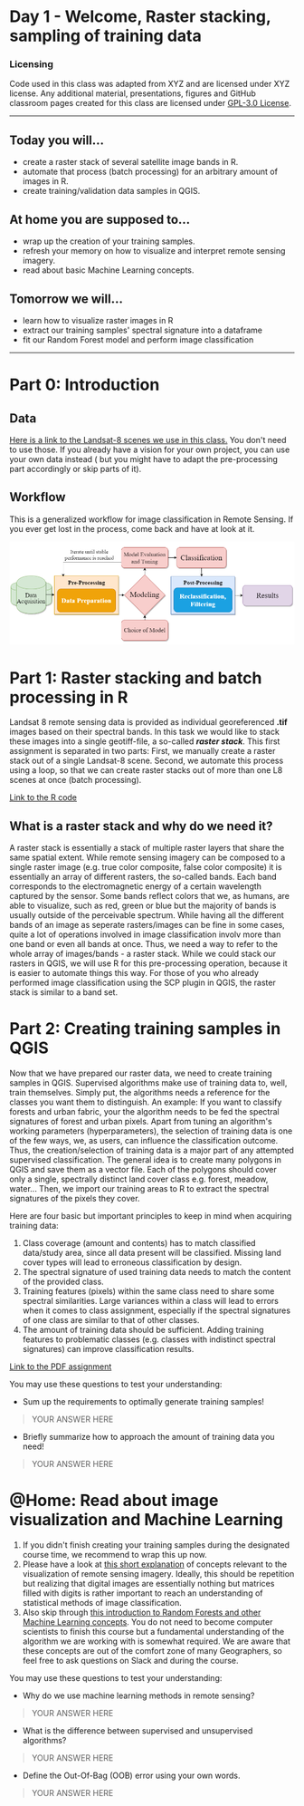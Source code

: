 # Day 1 - Welcome, Raster stacking, sampling of training data

### Licensing
Code used in this class was adapted from XYZ and are licensed under XYZ license. Any additional material, presentations, figures and GitHub classroom pages created for this class are licensed under [GPL-3.0 License](./LICENSE). 

---

## Today you will... 

  - create a raster stack of several satellite image bands in R.
  - automate that process (batch processing) for an arbitrary amount of images in R.
  - create training/validation data samples in QGIS. 

## At home you are supposed to...
  - wrap up the creation of your training samples.
  - refresh your memory on how to visualize and interpret remote sensing imagery.
  - read about basic Machine Learning concepts. 
  
## Tomorrow we will...
  - learn how to visualize raster images in R
  - extract our training samples' spectral signature into a dataframe
  - fit our Random Forest model and perform image classification
---

# Part 0: Introduction
## Data
[Here is a link to the Landsat-8 scenes we use in this class.](https://uni-bonn.sciebo.de/s/5JlymrGWAVw20Ze) You don't need to use those. If you already have a vision for your own project, you can use your own data instead ( but you might have to adapt the pre-processing part accordingly or skip parts of it).

## Workflow
This is a generalized workflow for image classification in Remote Sensing. If you ever get lost in the process, come back and have at look at it. 

![This is an image](./classificationworkflow.png)

# Part 1: Raster stacking and batch processing in R
Landsat 8 remote sensing data is provided as individual georeferenced **.tif** images based on their spectral bands. In this task we would like to stack these images into a single geotiff-file, a so-called **_raster stack_**. This first assignment is separated in two parts:
First, we manually create a raster stack out of a single Landsat-8 scene.
Second, we automate this process using a loop, so that we can create raster stacks out of more than one L8 scenes at once (batch processing).

[Link to the R code](./01_01_RasterStacking.R)

## What is a raster stack and why do we need it?

A raster stack is essentially a stack of multiple raster layers that share the same spatial extent. While remote sensing imagery can be composed to a single raster image (e.g. true color composite, false color composite) it is essentially an array of different rasters, the so-called bands. Each band corresponds to the electromagnetic energy of a certain wavelength captured by the sensor. Some bands reflect colors that we, as humans, are able to visualize, such as red, green or blue but the majority of bands is usually outside of the perceivable spectrum. While having all the different bands of an image as seperate rasters/images can be fine in some cases, quite a lot of operations involved in image classification involv more than one band or even all bands at once. Thus, we need a way to refer to the whole array of images/bands - a raster stack. While we could stack our rasters in QGIS, we will use R for this pre-processing operation, because it is easier to automate things this way. For those of you who already performed image classification using the SCP plugin in QGIS, the raster stack is similar to a band set.

# Part 2: Creating training samples in QGIS

Now that we have prepared our raster data, we need to create training samples in QGIS. Supervised algorithms make use of training data to, well, train themselves. Simply put, the algorithms needs a reference for the classes you want them to distinguish. An example: If you want to classify forests and urban fabric, your the algorithm needs to be fed the spectral signatures of forest and urban pixels. Apart from tuning an algorithm's working parameters (hyperparameters), the selection of training data is one of the few ways, we, as users, can influence the classification outcome. Thus, the creation/selection of training data is a major part of any attempted supervised classification. The general idea is to create many polygons in QGIS and save them as a vector file. Each of the polygons should cover only a single, spectrally distinct land cover class e.g. forest, meadow, water... Then, we import our training areas to R to extract the spectral signatures of the pixels they cover. 

Here are four basic but important principles to keep in mind when acquiring training data:
1. Class coverage (amount and contents) has to match classified data/study area, since all data present will be classified. Missing land cover types will lead to erroneous classification by design. 
2. The spectral signature of used training data needs to match the content of the provided class.
3. Training features (pixels) within the same class need to share some spectral similarities. Large  variances  within  a  class  will  lead  to  errors  when  it  comes  to  class  assignment, especially if the spectral signatures of one class are similar to that of other classes.
4. The amount of training data should be sufficient. Adding training features to problematic classes (e.g. classes with indistinct spectral signatures) can improve classification results. 


[Link to the PDF assignment](./01_02_SamplingQGIS.pdf)

You may use these questions to test your understanding:
- Sum up the requirements to optimally generate training samples!

>YOUR ANSWER HERE

- Briefly summarize how to approach the amount of training data you need!

>YOUR ANSWER HERE


# @Home: Read about image visualization and Machine Learning
1. If you didn't finish creating your training samples during the designated course time, we recommend to wrap this up now. 
2. Please have a look at [this short explanation](01_H_ImageVisualization.pdf) of concepts relevant to the visualization of remote sensing imagery. Ideally, this should be  repetition but realizing that digital images are essentially nothing but matrices filled with digits is rather important to reach an understanding of statistical methods of image classification.
3. Also skip through [this introduction to Random Forests and other Machine Learning concepts](01_H_MachineLearningBasics.pdf). You do not need to become computer scientists to finish this course but a fundamental understanding of the algorithm we are working with is somewhat required. We are aware that these concepts are out of the comfort zone of many Geographers, so feel free to ask questions on Slack and during the course.

You may use these questions to test your understanding:
- Why do we use machine learning methods in remote sensing?

>YOUR ANSWER HERE

- What is the difference between supervised and unsupervised algorithms?

>YOUR ANSWER HERE

- Define the Out-Of-Bag (OOB) error using your own words.

>YOUR ANSWER HERE

